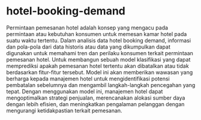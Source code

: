 # hotel-booking-demand
Permintaan pemesanan hotel adalah konsep yang mengacu pada permintaan atau kebutuhan konsumen untuk memesan kamar hotel pada suatu waktu tertentu. Dalam analisis data hotel booking demand, informasi dan pola-pola dari data historis atau data yang dikumpulkan dapat digunakan untuk memahami tren dan perilaku konsumen terkait permintaan pemesanan hotel.
Untuk membangun sebuah model klasifikasi yang dapat memprediksi apakah pemesanan hotel tertentu akan dibatalkan atau tidak berdasarkan fitur-fitur tersebut. Model ini akan memberikan wawasan yang berharga kepada manajemen hotel untuk mengidentifikasi potensi pembatalan sebelumnya dan mengambil langkah-langkah pencegahan yang tepat. Dengan menggunakan model ini, manajemen hotel dapat mengoptimalkan strategi penjualan, merencanakan alokasi sumber daya dengan lebih efisien, dan meningkatkan pengalaman pelanggan dengan mengurangi ketidakpastian terkait pemesanan.
